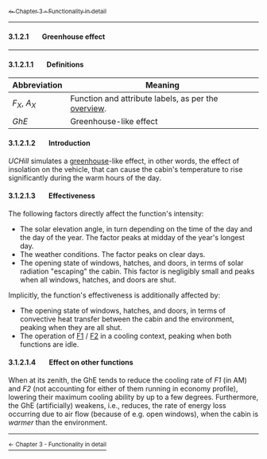 [<sub>&#8592; Chapter 3 - Functionality in detail</sub>](./3_functionality_details.md)
***
#### 3.1.2.1&#160;&#160;&#160;&#160;&#160;&#160;&#160;&#160;Greenhouse effect
***
#### 3.1.2.1.1&#160;&#160;&#160;&#160;&#160;&#160;&#160;&#160;Definitions

Abbreviation | Meaning
------------ | -------
*F<sub>X</sub>*, *A<sub>X</sub>*| Function and attribute labels, as per the [overview](./3_functionality_details.md#3111overview).
*GhE* | Greenhouse-like effect

#### 3.1.2.1.2&#160;&#160;&#160;&#160;&#160;&#160;&#160;&#160;Introduction

*UCHill* simulates a [greenhouse](https://en.wikipedia.org/wiki/Greenhouse_effect#Real_greenhouses)-like effect, in other words, the effect of insolation on the vehicle, that can cause the cabin's temperature to rise significantly during the warm hours of the day.

#### 3.1.2.1.3&#160;&#160;&#160;&#160;&#160;&#160;&#160;&#160;Effectiveness

The following factors directly affect the function's intensity:
* The solar elevation angle, in turn depending on the time of the day and the day of the year. The factor peaks at midday of the year's longest day.
* The weather conditions. The factor peaks on clear days.
* The opening state of windows, hatches, and doors, in terms of solar radiation "escaping" the cabin. This factor is negligibly small and peaks when all windows, hatches, and doors are shut.

Implicitly, the function's effectiveness is additionally affected by:
* The opening state of windows, hatches, and doors, in terms of convective heat transfer between the cabin and the environment, peaking when they are all shut.
* The operation of [F1](./3112_driver_passenger_ac.md) / [F2](./3112_driver_passenger_ac.md) in a cooling context, peaking when both functions are idle.

#### 3.1.2.1.4&#160;&#160;&#160;&#160;&#160;&#160;&#160;&#160;Effect on other functions

When at its zenith, the GhE tends to reduce the cooling rate of *F1* (in AM) and *F2* (not accounting for either of them running in economy profile), lowering their maximum cooling ability by up to a few degrees. Furthermore, the GhE (artificially) weakens, i.e., reduces, the rate of energy loss occurring due to air flow (because of e.g. open windows), when the cabin is *warmer* than the environment.
***
[<sup>&#8592; Chapter 3 - Functionality in detail</sup>](./3_functionality_details.md)
